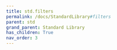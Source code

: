 ```yaml
---
title: std.filters
permalink: /docs/StandardLibrary#filters
parent: std
grand_parent: Standard Library
has_children: True
nav_order: 3
---
```


